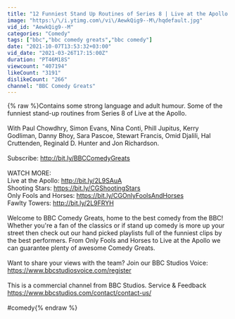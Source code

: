 ```yaml
---
title: "12 Funniest Stand Up Routines of Series 8 | Live at the Apollo | BBC Comedy Greats"
image: "https:\/\/i.ytimg.com\/vi\/AewkQig9--M\/hqdefault.jpg"
vid_id: "AewkQig9--M"
categories: "Comedy"
tags: ["bbc","bbc comedy greats","bbc comedy"]
date: "2021-10-07T13:53:32+03:00"
vid_date: "2021-03-26T17:15:00Z"
duration: "PT46M18S"
viewcount: "407194"
likeCount: "3191"
dislikeCount: "266"
channel: "BBC Comedy Greats"
---
```

{% raw %}Contains some strong language and adult humour. Some of the funniest stand-up routines from Series 8 of Live at the Apollo. <br /><br />With Paul Chowdhry, Simon Evans, Nina Conti, Phill Jupitus, Kerry Godliman, Danny Bhoy, Sara Pascoe, Stewart Francis, Omid Djalili, Hal Cruttenden, Reginald D. Hunter and Jon Richardson.<br /><br />Subscribe: <a rel="nofollow" target="blank" href="http://bit.ly/BBCComedyGreats">http://bit.ly/BBCComedyGreats</a><br /><br />WATCH MORE:<br />Live at the Apollo: <a rel="nofollow" target="blank" href="http://bit.ly/2L9SAuA">http://bit.ly/2L9SAuA</a><br />Shooting Stars: <a rel="nofollow" target="blank" href="https://bit.ly/CGShootingStars">https://bit.ly/CGShootingStars</a><br />Only Fools and Horses: <a rel="nofollow" target="blank" href="https://bit.ly/CGOnlyFoolsAndHorses">https://bit.ly/CGOnlyFoolsAndHorses</a><br />Fawlty Towers: <a rel="nofollow" target="blank" href="http://bit.ly/2L9FRYH">http://bit.ly/2L9FRYH</a><br /><br />Welcome to BBC Comedy Greats, home to the best comedy from the BBC! Whether you're a fan of the classics or if stand up comedy is more up your street then check out our hand picked playlists full of the funniest clips by the best performers. From Only Fools and Horses to Live at the Apollo we can guarantee plenty of awesome Comedy Greats. <br /><br />Want to share your views with the team? Join our BBC Studios Voice: <a rel="nofollow" target="blank" href="https://www.bbcstudiosvoice.com/register">https://www.bbcstudiosvoice.com/register</a><br /><br />This is a commercial channel from BBC Studios. Service &amp; Feedback <a rel="nofollow" target="blank" href="https://www.bbcstudios.com/contact/contact-us/">https://www.bbcstudios.com/contact/contact-us/</a><br /><br />#comedy{% endraw %}
